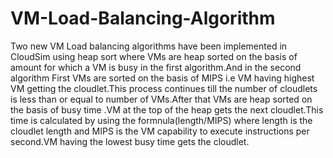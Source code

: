 # VM-Load-Balancing-Algorithm
Two new VM Load balancing algorithms have been implemented in CloudSim using heap sort where VMs are heap sorted on the basis of amount for which a VM is busy in the first algorithm.And in the second algorithm First VMs are sorted on the basis of MIPS i.e VM having highest VM getting the cloudlet.This process continues till the number of cloudlets is less than or equal to number of VMs.After that VMs are heap sorted on the basis of busy time .VM at the top of the heap gets the next cloudlet.This time is calculated by using the formnula(length/MIPS) where length is the cloudlet length and MIPS is the VM capability to execute instructions per second.VM having the lowest busy time gets the cloudlet.

